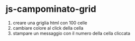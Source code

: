 # js-campominato-grid

1. creare una griglia html con 100 celle
2. cambiare colore al click della cella
3. stampare un messaggio con il numero della cella cliccata